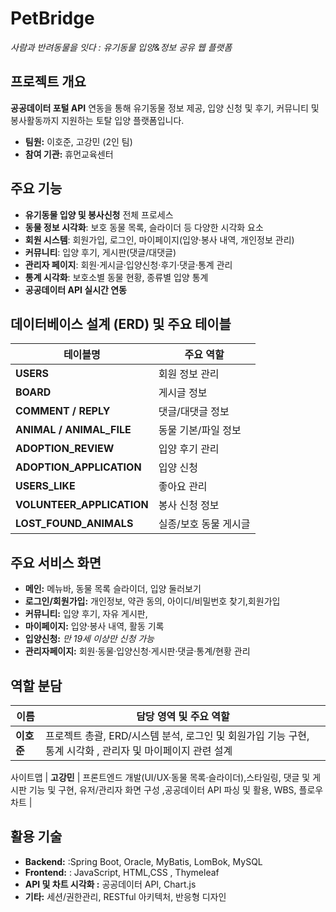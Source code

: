 # PetBridge  
*사람과 반려동물을 잇다 : 유기동물 입양&정보 공유 웹 플랫폼*

## 프로젝트 개요

**공공데이터 포털 API** 연동을 통해 유기동물 정보 제공, 입양 신청 및 후기, 커뮤니티 및 봉사활동까지 지원하는 토탈 입양 플랫폼입니다.

- **팀원:** 이호준, 고강민 (2인 팀)
- **참여 기관:** 휴먼교육센터

## 주요 기능

- **유기동물 입양 및 봉사신청** 전체 프로세스
- **동물 정보 시각화**: 보호 동물 목록, 슬라이더 등 다양한 시각화 요소
- **회원 시스템**: 회원가입, 로그인, 마이페이지(입양·봉사 내역, 개인정보 관리)
- **커뮤니티**: 입양 후기, 게시판(댓글/대댓글)
- **관리자 페이지**: 회원·게시글·입양신청·후기·댓글·통계 관리
- **통계 시각화**: 보호소별 동물 현황, 종류별 입양 통계
- **공공데이터 API 실시간 연동**

## 데이터베이스 설계 (ERD) 및 주요 테이블

| 테이블명                | 주요 역할                  |
|------------------------|---------------------------|
| **USERS**              | 회원 정보 관리             |
| **BOARD**              | 게시글 정보                |
| **COMMENT / REPLY**    | 댓글/대댓글 정보           |
| **ANIMAL / ANIMAL_FILE** | 동물 기본/파일 정보      |
| **ADOPTION_REVIEW**    | 입양 후기 관리              |
| **ADOPTION_APPLICATION** | 입양 신청                |
| **USERS_LIKE**         | 좋아요 관리                |
| **VOLUNTEER_APPLICATION** | 봉사 신청 정보          |
| **LOST_FOUND_ANIMALS** | 실종/보호 동물 게시글       |

## 주요 서비스 화면

- **메인:** 메뉴바, 동물 목록 슬라이더, 입양 둘러보기
- **로그인/회원가입:** 개인정보, 약관 동의, 아이디/비밀번호 찾기,회원가입
- **커뮤니티:** 입양 후기, 자유 게시판,
- **마이페이지:** 입양·봉사 내역,  활동 기록
- **입양신청:** *만 19세 이상만 신청 가능*
- **관리자페이지:** 회원·동물·입양신청·게시판·댓글·통계/현황 관리

## 역할 분담

| 이름   | 담당 영역 및 주요 역할                                                                                  |
|--------|---------------------------------------------------------------------------------------------------------|
| **이호준**  | 프로젝트 총괄, ERD/시스템 분석, 로그인 및 회원가입 기능 구현, 통계 시각화 , 관리자 및 마이페이지 관련 설계
사이트맵
| **고강민**  | 프론트엔드 개발(UI/UX·동물 목록·슬라이더),스타일링, 댓글 및 게시판 기능 및 구현, 유저/관리자 화면 구성 ,공공데이터 API 파싱 및 활용, WBS, 플로우 차트   |

## 활용 기술

- **Backend:**  :Spring Boot, Oracle, MyBatis, LomBok, MySQL
- **Frontend:** :  JavaScript, HTML,CSS , Thymeleaf
- **API 및 차트 시각화 :** 공공데이터 API, Chart.js
- **기타:** 세션/권한관리, RESTful 아키텍처, 반응형 디자인
